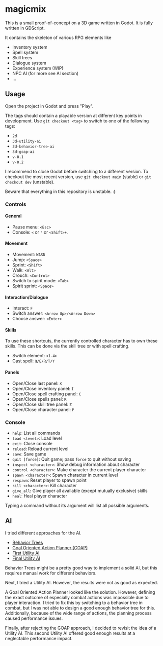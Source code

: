 # magicmix

This is a small proof-of-concept on a 3D game written in Godot.
It is fully written in GDScript.

It contains the skeleton of various RPG elements like

- Inventory system
- Spell system
- Skill trees
- Dialogue system
- Experience system (WIP)
- NPC AI (for more see AI section)
- ...

## Usage

Open the project in Godot and press "Play".

The tags should contain a playable version at different key points in development.
Use `git checkout <tag>` to switch to one of the following tags:

- `2d`
- `3d-utility-ai`
- `3d-behavior-tree-ai`
- `3d-goap-ai`
- `v-0.1`
- `v-0.2`

I recommend to close Godot before switching to a different version.
To checkout the most recent version,
use `git checkout main` (stable) or `git checkout dev` (unstable).

Beware that everything in this repository is unstable. :)

### Controls

#### General

- Pause menu: `<Esc>`
- Console: `<` or `°` or `<Shift>+.`

#### Movement

- Movement: `WASD`
- Jump: `<Space>`
- Sprint: `<Shift>`
- Walk: `<Alt>`
- Crouch: `<Control>`
- Switch to spirit mode: `<Tab>`
- Spirit sprint: `<Space>`

#### Interaction/Dialogue

- Interact: `F`
- Switch answer: `<Arrow Up>/<Arrow Down>`
- Choose answer: `<Enter>`

#### Skills

To use these shortcuts, the currently controlled character has to own these skills.
This can be done via the skill tree or with spell crafting.

- Switch element: `<1-4>`
- Cast spell: `Q/E/R/T/Y`

#### Panels

- Open/Close last panel: `X`
- Open/Close inventory panel: `I`
- Open/Close spell crafting panel: `C`
- Open/Close spells panel: `K`
- Open/Close skill tree panel: `Z`
- Open/Close character panel: `P`

### Console

- `help`: List all commands
- `load <level>`: Load level
- `exit`: Close console
- `reload`: Reload current level
- `save`: Save game
- `quit [force]`: Quit game; pass `force` to quit without saving
- `inspect <character>`: Show debug information about character
- `control <character>`: Make character the current player character
- `spawn <character>`: Spawn character in current level
- `respawn`: Reset player to spawn point
- `kill <character>`: Kill character
- `give_all`: Give player all available (except mutually exclusive) skills
- `heal`: Heal player character

Typing a command without its argument will list all possible arguments.

## AI

I tried different approaches for the AI.

- [Behavior Trees](https://github.com/taminob/magicmix/tree/3d-behavior-tree-ai/characters/state/ai)
- [Goal Oriented Action Planner (GOAP)](https://github.com/taminob/magicmix/tree/3d-goap-ai/characters/state/ai)
- [First Utility AI](https://github.com/taminob/magicmix/tree/3d-utility-ai/characters/state/ai)
- [Final Utility AI](https://github.com/taminob/magicmix/tree/main/characters/state/ai)

Behavior Trees might be a pretty good way to implement a solid AI,
but this requires manual work for different behaviors.

Next, I tried a Utility AI.
However, the results were not as good as expected.

A Goal Oriented Action Planner looked like the solution.
However, defining the exact outcome of especially combat actions was impossible
due to player interaction.
I tried to fix this by switching to a behavior tree in combat,
but I was not able to design a good enough behavior tree for this.
Additionally, because of the wide range of actions,
the planning process caused performance issues.

Finally, after rejecting the GOAP approach,
I decided to revisit the idea of a Utility AI.
This second Utility AI offered good enough results at a neglectable performance impact.
